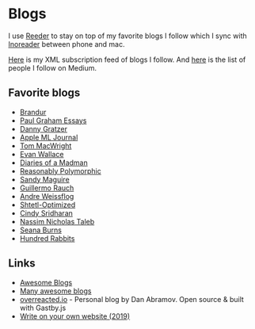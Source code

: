 # Blogs

I use [Reeder](../macOS/apps/reeder.md) to stay on top of my favorite blogs I follow which I sync with [Inoreader](https://www.inoreader.com) between phone and mac.

[Here](https://gist.github.com/nikitavoloboev/f67d6d37a8c32fa6f86a23bd77107fbd) is my XML subscription feed of blogs I follow. And [here](https://medium.com/@nikitavoloboev/following) is the list of people I follow on Medium.

## Favorite blogs

- [Brandur](https://brandur.org/articles)
- [Paul Graham Essays](http://www.paulgraham.com/articles.html)
- [Danny Gratzer](https://jozefg.bitbucket.io/about.html)
- [Apple ML Journal](https://machinelearning.apple.com/)
- [Tom MacWright](https://macwright.org/archive/)
- [Evan Wallace](https://blog.figma.com/@evanwallace)
- [Diaries of a Madman](https://asylum.madhouse-project.org/blog/archives/)
- [Reasonably Polymorphic](http://reasonablypolymorphic.com/blog/archives/)
- [Sandy Maguire](http://sandymaguire.me/blog/archives/)
- [Guillermo Rauch](https://rauchg.com/essays)
- [Andre Weissflog](http://floooh.github.io/archive/)
- [Shtetl-Optimized](https://www.scottaaronson.com/blog/)
- [Cindy Sridharan](https://medium.com/@copyconstruct)
- [Nassim Nicholas Taleb](https://medium.com/@nntaleb)
- [Seana Burns](http://seenaburns.com/)
- [Hundred Rabbits](https://100r.co/pages/blog.html)

## Links

- [Awesome Blogs](https://github.com/learn-anything/blogs#readme)
- [Many awesome blogs](https://lobste.rs/s/hrxdoq/what_s_url_your_technical_blog)
- [overreacted.io](https://github.com/gaearon/overreacted.io) - Personal blog by Dan Abramov. Open source & built with Gastby.js
- [Write on your own website (2019)](http://bradfrost.com/blog/post/write-on-your-own-website/)
